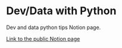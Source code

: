 # Dev/Data with Python
Dev and data python tips Notion page.

[Link to the public Notion page](https://dscodingworkshop.notion.site/8f91b79c38c74d9a9f5f102e74882718?v=8f9de60b0f024d4b83550a4778ce97ea&pvs=4)
